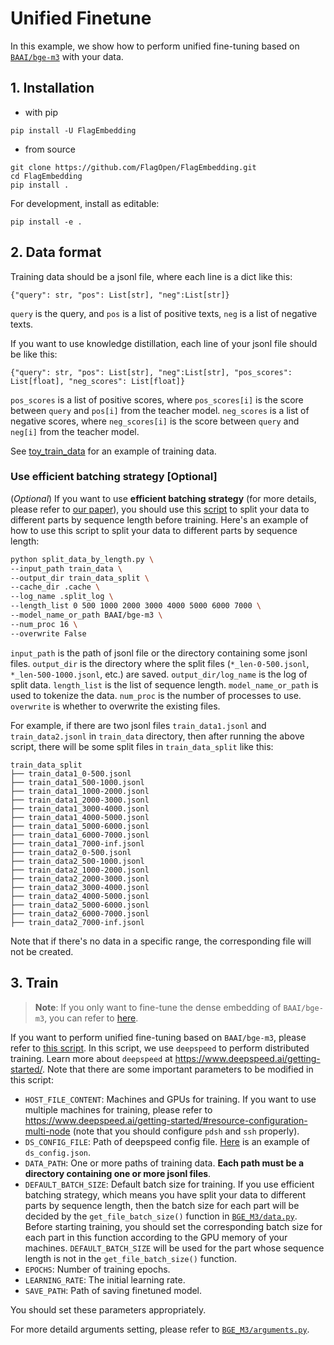 # Unified Finetune

In this example, we show how to perform unified fine-tuning based on [`BAAI/bge-m3`](https://huggingface.co/BAAI/bge-m3) with your data.

## 1. Installation

- with pip

```
pip install -U FlagEmbedding
```

- from source

```
git clone https://github.com/FlagOpen/FlagEmbedding.git
cd FlagEmbedding
pip install .
```
For development, install as editable:

```
pip install -e .
```

## 2. Data format

Training data should be a jsonl file, where each line is a dict like this:

```
{"query": str, "pos": List[str], "neg":List[str]}
```

`query` is the query, and `pos` is a list of positive texts, `neg` is a list of negative texts.

If you want to use knowledge distillation, each line of your jsonl file should be like this:

```
{"query": str, "pos": List[str], "neg":List[str], "pos_scores": List[float], "neg_scores": List[float]}
```

`pos_scores` is a list of positive scores, where `pos_scores[i]` is the score between `query` and `pos[i]` from the teacher model. `neg_scores` is a list of negative scores, where `neg_scores[i]` is the score between `query` and `neg[i]` from the teacher model.

See [toy_train_data](./toy_train_data) for an example of training data.

### Use efficient batching strategy [Optional]

(*Optional*) If you want to use **efficient batching strategy** (for more details, please refer to [our paper](https://arxiv.org/pdf/2402.03216.pdf)), you should use this [script](../../BGE_M3/split_data_by_length.py) to split your data to different parts by sequence length before training. Here's an example of how to use this script to split your data to different parts by sequence length:

```bash
python split_data_by_length.py \
--input_path train_data \
--output_dir train_data_split \
--cache_dir .cache \
--log_name .split_log \
--length_list 0 500 1000 2000 3000 4000 5000 6000 7000 \
--model_name_or_path BAAI/bge-m3 \
--num_proc 16 \
--overwrite False
```

`input_path` is the path of jsonl file or the directory containing some jsonl files. `output_dir` is the directory where the split files (`*_len-0-500.jsonl`, `*_len-500-1000.jsonl`, etc.) are saved. `output_dir/log_name` is the log of split data. `length_list` is the list of sequence length. `model_name_or_path` is used to tokenize the data. `num_proc` is the number of processes to use. `overwrite` is whether to overwrite the existing files.

For example, if there are two jsonl files `train_data1.jsonl` and `train_data2.jsonl` in `train_data` directory, then after running the above script, there will be some split files in `train_data_split` like this:

```
train_data_split
├── train_data1_0-500.jsonl
├── train_data1_500-1000.jsonl
├── train_data1_1000-2000.jsonl
├── train_data1_2000-3000.jsonl
├── train_data1_3000-4000.jsonl
├── train_data1_4000-5000.jsonl
├── train_data1_5000-6000.jsonl
├── train_data1_6000-7000.jsonl
├── train_data1_7000-inf.jsonl
├── train_data2_0-500.jsonl
├── train_data2_500-1000.jsonl
├── train_data2_1000-2000.jsonl
├── train_data2_2000-3000.jsonl
├── train_data2_3000-4000.jsonl
├── train_data2_4000-5000.jsonl
├── train_data2_5000-6000.jsonl
├── train_data2_6000-7000.jsonl
├── train_data2_7000-inf.jsonl
```

Note that if there's no data in a specific range, the corresponding file will not be created.

## 3. Train

> **Note**: If you only want to fine-tune the dense embedding of `BAAI/bge-m3`, you can refer to [here](../finetune/README.md).

If you want to perform unified fine-tuning based on `BAAI/bge-m3`, please refer to [this script](./unified_finetune_bge-m3_exmaple.sh). In this script, we use `deepspeed` to perform distributed training. Learn more about `deepspeed` at https://www.deepspeed.ai/getting-started/. Note that there are some important parameters to be modified in this script:

- `HOST_FILE_CONTENT`: Machines and GPUs for training. If you want to use multiple machines for training, please refer to https://www.deepspeed.ai/getting-started/#resource-configuration-multi-node (note that you should configure `pdsh` and `ssh` properly).
- `DS_CONFIG_FILE`: Path of deepspeed config file. [Here](../finetune/ds_config.json) is an example of `ds_config.json`.
- `DATA_PATH`: One or more paths of training data. **Each path must be a directory containing one or more jsonl files**.
- `DEFAULT_BATCH_SIZE`: Default batch size for training. If you use efficient batching strategy, which means you have split your data to different parts by sequence length, then the batch size for each part will be decided by the `get_file_batch_size()` function in [`BGE_M3/data.py`](../../FlagEmbedding/BGE_M3/data.py). Before starting training, you should set the corresponding batch size for each part in this function according to the GPU memory of your machines. `DEFAULT_BATCH_SIZE` will be used for the part whose sequence length is not in the `get_file_batch_size()` function.
- `EPOCHS`: Number of training epochs.
- `LEARNING_RATE`: The initial learning rate.
- `SAVE_PATH`: Path of saving finetuned model.

 You should set these parameters appropriately.


For more detaild arguments setting, please refer to [`BGE_M3/arguments.py`](../../FlagEmbedding/BGE_M3/arguments.py).
